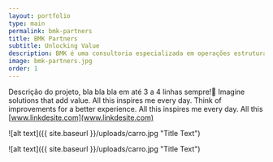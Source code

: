 ```yaml
---
layout: portfolio
type: main
permalink: bmk-partners
title: BMK Partners
subtitle: Unlocking Value
description: BMK é uma consultoria especializada em operações estruturadas de crédito, criação de produtos de investimento em distressed assets e na elaboração de ferramentas para auxiliar o posicionamento das empresas e seus produtos no mercado.
image: bmk-partners.jpg
order: 1
---
```


Descrição do projeto, bla bla bla em até 3 a 4 linhas sempre! Imagine solutions that add value. All this inspires me every day. Think of improvements for a better experience. All this inspires me every day. All this [www.linkdesite.com](www.linkdesite.com)

![alt text]({{ site.baseurl }}/uploads/carro.jpg "Title Text")

![alt text]({{ site.baseurl }}/uploads/carro.jpg "Title Text")
